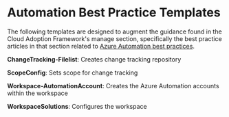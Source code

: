 # Automation Best Practice Templates

The following templates are designed to augment the guidance found in the Cloud Adoption Framework's manage section, specifically the best practice articles in that section related to [Azure Automation best practices](https://learn.microsoft.com/azure/cloud-adoption-framework/manage/azure-server-management/).

**ChangeTracking-Filelist**: Creates change tracking repository

**ScopeConfig**: Sets scope for change tracking

**Workspace-AutomationAccount**: Creates the Azure Automation accounts within the workspace

**WorkspaceSolutions**: Configures the workspace